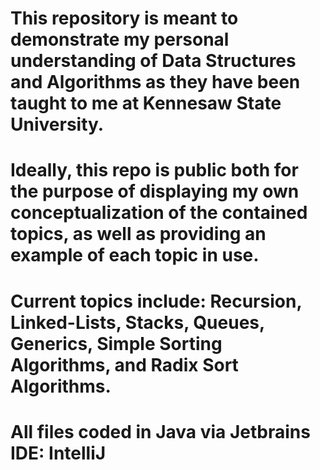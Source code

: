 # This repository is meant to demonstrate my personal understanding of Data Structures and Algorithms as they have been taught to me at Kennesaw State University.
# Ideally, this repo is public both for the purpose of displaying my own conceptualization of the contained topics, as well as providing an example of each topic in use.

# Current topics include:  Recursion, Linked-Lists, Stacks, Queues, Generics, Simple Sorting Algorithms, and Radix Sort Algorithms. 
# All files coded in Java via Jetbrains IDE: IntelliJ
